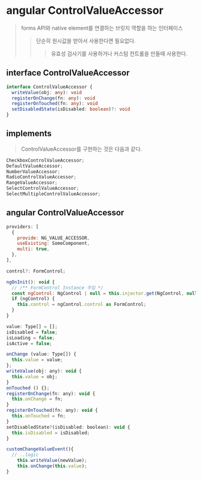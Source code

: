 # angular ControlValueAccessor

> forms API와 native element를 연결하는 브릿지 역할을 하는 인터페이스
>
> > 단순히 원시값을 받아서 사용한다면 필요없다.
> >
> > > 유효성 검사기를 사용하거나 커스텀 컨트롤을 만들때 사용한다.

## interface ControlValueAccessor

```ts
interface ControlValueAccessor {
  writeValue(obj: any): void
  registerOnChange(fn: any): void
  registerOnTouched(fn: any): void
  setDisabledState(isDisabled: boolean)?: void
}
```

## implements

> ControlValueAccessor를 구현하는 것은 다음과 같다.

```ts
CheckboxControlValueAccessor;
DefaultValueAccessor;
NumberValueAccessor;
RadioControlValueAccessor;
RangeValueAccessor;
SelectControlValueAccessor;
SelectMultipleControlValueAccessor;
```

## angular ControlValueAccessor

```js
providers: [
  {
    provide: NG_VALUE_ACCESSOR,
    useExisting: SomeComponent,
    multi: true,
  },
],
```

```js
control?: FormControl;

ngOnInit(): void {
  // /** FormControl Instance 주입 */
  const ngControl: NgControl | null = this.injector.get(NgControl, null);
  if (ngControl) {
    this.control = ngControl.control as FormControl;
  }
}
```

```js
value: Type[] = [];
isDisabled = false;
isLoading = false;
isActive = false;

onChange (value: Type[]) {
  this.value = value;
};
writeValue(obj: any): void {
  this.value = obj;
}
onTouched () {};
registerOnChange(fn: any): void {
  this.onChange = fn;
}
registerOnTouched(fn: any): void {
  this.onTouched = fn;
}
setDisabledState?(isDisabled: boolean): void {
  this.isDisabled = isDisabled;
}

customChangeValueEvent(){
  // ..logic
    this.writeValue(newValue);
    this.onChange(this.value);
}
```
